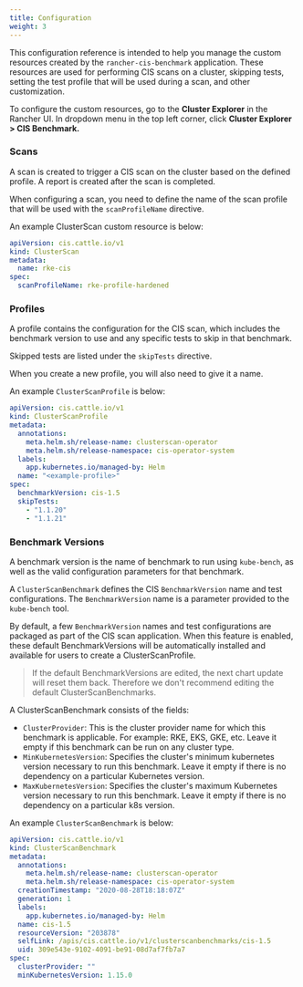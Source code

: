 ```yaml
---
title: Configuration
weight: 3
---
```


This configuration reference is intended to help you manage the custom resources created by the `rancher-cis-benchmark` application. These resources are used for performing CIS scans on a cluster, skipping tests, setting the test profile that will be used during a scan, and other customization.

To configure the custom resources, go to the **Cluster Explorer** in the Rancher UI. In dropdown menu in the top left corner, click **Cluster Explorer > CIS Benchmark.**

### Scans

A scan is created to trigger a CIS scan on the cluster based on the defined profile. A report is created after the scan is completed.

When configuring a scan, you need to define the name of the scan profile that will be used with the `scanProfileName` directive.

An example ClusterScan custom resource is below:

```yaml
apiVersion: cis.cattle.io/v1
kind: ClusterScan
metadata:
  name: rke-cis
spec:
  scanProfileName: rke-profile-hardened
```

### Profiles

A profile contains the configuration for the CIS scan, which includes the benchmark version to use and any specific tests to skip in that benchmark.

Skipped tests are listed under the `skipTests` directive.

When you create a new profile, you will also need to give it a name.

An example `ClusterScanProfile` is below:

```yaml
apiVersion: cis.cattle.io/v1
kind: ClusterScanProfile
metadata:
  annotations:
    meta.helm.sh/release-name: clusterscan-operator
    meta.helm.sh/release-namespace: cis-operator-system
  labels:
    app.kubernetes.io/managed-by: Helm
  name: "<example-profile>"
spec:
  benchmarkVersion: cis-1.5
  skipTests:
    - "1.1.20"
    - "1.1.21"
```

### Benchmark Versions

A benchmark version is the name of benchmark to run using `kube-bench`, as well as the valid configuration parameters for that benchmark.

A `ClusterScanBenchmark` defines the CIS `BenchmarkVersion` name and test configurations. The `BenchmarkVersion` name is a parameter provided to the `kube-bench` tool.

By default, a few `BenchmarkVersion` names and test configurations are packaged as part of the CIS scan application. When this feature is enabled, these default BenchmarkVersions will be automatically installed and available for users to create a ClusterScanProfile.

> If the default BenchmarkVersions are edited, the next chart update will reset them back. Therefore we don't recommend editing the default ClusterScanBenchmarks.

A ClusterScanBenchmark consists of the fields:

- `ClusterProvider`: This is the cluster provider name for which this benchmark is applicable. For example: RKE, EKS, GKE, etc. Leave it empty if this benchmark can be run on any cluster type.
- `MinKubernetesVersion`: Specifies the cluster's minimum kubernetes version necessary to run this benchmark. Leave it empty if there is no dependency on a particular Kubernetes version.
- `MaxKubernetesVersion`: Specifies the cluster's maximum Kubernetes version necessary to run this benchmark. Leave it empty if there is no dependency on a particular k8s version.

An example `ClusterScanBenchmark` is below:

```yaml
apiVersion: cis.cattle.io/v1
kind: ClusterScanBenchmark
metadata:
  annotations:
    meta.helm.sh/release-name: clusterscan-operator
    meta.helm.sh/release-namespace: cis-operator-system
  creationTimestamp: "2020-08-28T18:18:07Z"
  generation: 1
  labels:
    app.kubernetes.io/managed-by: Helm
  name: cis-1.5
  resourceVersion: "203878"
  selfLink: /apis/cis.cattle.io/v1/clusterscanbenchmarks/cis-1.5
  uid: 309e543e-9102-4091-be91-08d7af7fb7a7
spec:
  clusterProvider: ""
  minKubernetesVersion: 1.15.0
```
